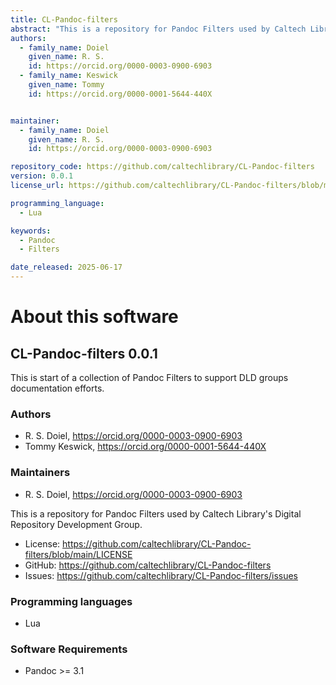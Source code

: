 ```yaml
---
title: CL-Pandoc-filters
abstract: "This is a repository for Pandoc Filters used by Caltech Library&#x27;s Digital Repository Development Group."
authors:
  - family_name: Doiel
    given_name: R. S.
    id: https://orcid.org/0000-0003-0900-6903
  - family_name: Keswick
    given_name: Tommy
    id: https://orcid.org/0000-0001-5644-440X


maintainer:
  - family_name: Doiel
    given_name: R. S.
    id: https://orcid.org/0000-0003-0900-6903

repository_code: https://github.com/caltechlibrary/CL-Pandoc-filters
version: 0.0.1
license_url: https://github.com/caltechlibrary/CL-Pandoc-filters/blob/main/LICENSE

programming_language:
  - Lua

keywords:
  - Pandoc
  - Filters

date_released: 2025-06-17
---
```


About this software
===================

## CL-Pandoc-filters 0.0.1

This is start of a collection of Pandoc Filters to support DLD groups documentation efforts.

### Authors

- R. S. Doiel, <https://orcid.org/0000-0003-0900-6903>
- Tommy Keswick, <https://orcid.org/0000-0001-5644-440X>




### Maintainers

- R. S. Doiel, <https://orcid.org/0000-0003-0900-6903>


This is a repository for Pandoc Filters used by Caltech Library&#x27;s Digital Repository Development Group.

- License: <https://github.com/caltechlibrary/CL-Pandoc-filters/blob/main/LICENSE>
- GitHub: <https://github.com/caltechlibrary/CL-Pandoc-filters>
- Issues: <https://github.com/caltechlibrary/CL-Pandoc-filters/issues>

### Programming languages

- Lua




### Software Requirements

- Pandoc &gt;&#x3D; 3.1




